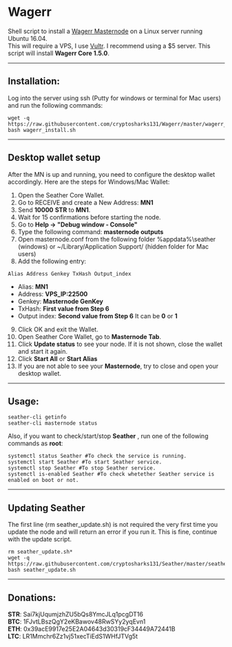 # Wagerr
Shell script to install a [Wagerr Masternode](https://wagerr.com/) on a Linux server running Ubuntu 16.04.  
This will require a VPS, I use [Vultr](https://www.vultr.com/?ref=7310394).  I recommend using a $5 server.
This script will install **Wagerr Core 1.5.0**.
***

## Installation:
Log into the server using ssh (Putty for windows or terminal for Mac users) and run the following commands:
```
wget -q https://raw.githubusercontent.com/cryptosharks131/Wagerr/master/wagerr_install.sh
bash wagerr_install.sh
```
***

## Desktop wallet setup

After the MN is up and running, you need to configure the desktop wallet accordingly. Here are the steps for Windows/Mac Wallet:
1. Open the Seather Core Wallet.
2. Go to RECEIVE and create a New Address: **MN1**
3. Send **10000** **STR** to **MN1**.
4. Wait for 15 confirmations before starting the node.
5. Go to **Help -> "Debug window - Console"**
6. Type the following command: **masternode outputs**
7. Open masternode.conf from the following folder %appdata%\seather (windows) or ~/Library/Application Support/ (hidden folder for Mac users)
8. Add the following entry:
```
Alias Address Genkey TxHash Output_index
```
* Alias: **MN1**
* Address: **VPS_IP:22500**
* Genkey: **Masternode GenKey**
* TxHash: **First value from Step 6** 
* Output index:  **Second value from Step 6** It can be **0** or **1**
9. Click OK and exit the Wallet.
10. Open Seather Core Wallet, go to **Masternode Tab**.
11. Click **Update status** to see your node. If it is not shown, close the wallet and start it again.
10. Click **Start All** or **Start Alias**
11. If you are not able to see your **Masternode**, try to close and open your desktop wallet.
***

## Usage:
```
seather-cli getinfo
seather-cli masternode status
```
Also, if you want to check/start/stop **Seather** , run one of the following commands as **root**:
```
systemctl status Seather #To check the service is running.
systemctl start Seather #To start Seather service.
systemctl stop Seather #To stop Seather service.
systemctl is-enabled Seather #To check whetether Seather service is enabled on boot or not.
```
***

## Updating Seather
The first line (rm seather_update.sh) is not required the very first time you update the node and will return an error if you run it.  This is fine, continue with the update script.
```
rm seather_update.sh*
wget -q https://raw.githubusercontent.com/cryptosharks131/Seather/master/seather_update.sh
bash seather_update.sh
```
***

## Donations:  

**STR**: Sai7kjUqumjzhZU5bQs8YmcJLq1pcgDT16  
**BTC**: 1FJvtLBszQgY2eKBawov48RwSYy2yqEvn1  
**ETH**: 0x39acE9917e25E2A04643d30319cF34449A72441B  
**LTC**: LR1Mmchr6Zz1vj51xecTiEdS1WHfJTVg5t
